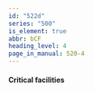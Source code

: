 ```yaml
---
id: "522d"
series: "500"
is_element: true
abbr: bCF
heading_level: 4
page_in_manual: 520-4
---
```


#### Critical facilities